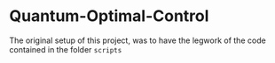 # Quantum-Optimal-Control

The original setup of this project, was to have the legwork of the code contained in the folder `scripts`
